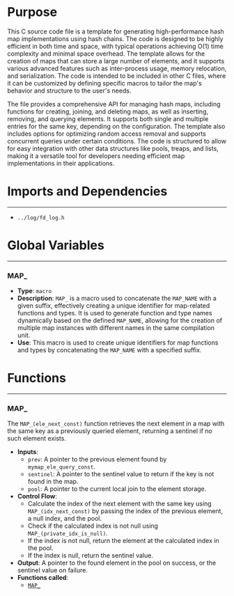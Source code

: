 # Purpose
This C source code file is a template for generating high-performance hash map implementations using hash chains. The code is designed to be highly efficient in both time and space, with typical operations achieving O(1) time complexity and minimal space overhead. The template allows for the creation of maps that can store a large number of elements, and it supports various advanced features such as inter-process usage, memory relocation, and serialization. The code is intended to be included in other C files, where it can be customized by defining specific macros to tailor the map's behavior and structure to the user's needs.

The file provides a comprehensive API for managing hash maps, including functions for creating, joining, and deleting maps, as well as inserting, removing, and querying elements. It supports both single and multiple entries for the same key, depending on the configuration. The template also includes options for optimizing random access removal and supports concurrent queries under certain conditions. The code is structured to allow for easy integration with other data structures like pools, treaps, and lists, making it a versatile tool for developers needing efficient map implementations in their applications.
# Imports and Dependencies

---
- `../log/fd_log.h`


# Global Variables

---
### MAP\_
- **Type**: `macro`
- **Description**: `MAP_` is a macro used to concatenate the `MAP_NAME` with a given suffix, effectively creating a unique identifier for map-related functions and types. It is used to generate function and type names dynamically based on the defined `MAP_NAME`, allowing for the creation of multiple map instances with different names in the same compilation unit.
- **Use**: This macro is used to create unique identifiers for map functions and types by concatenating the `MAP_NAME` with a specified suffix.


# Functions

---
### MAP\_<!-- {{#callable:MAP_}} -->
The `MAP_(ele_next_const)` function retrieves the next element in a map with the same key as a previously queried element, returning a sentinel if no such element exists.
- **Inputs**:
    - `prev`: A pointer to the previous element found by `mymap_ele_query_const`.
    - `sentinel`: A pointer to the sentinel value to return if the key is not found in the map.
    - `pool`: A pointer to the current local join to the element storage.
- **Control Flow**:
    - Calculate the index of the next element with the same key using `MAP_(idx_next_const)` by passing the index of the previous element, a null index, and the pool.
    - Check if the calculated index is not null using `MAP_(private_idx_is_null)`.
    - If the index is not null, return the element at the calculated index in the pool.
    - If the index is null, return the sentinel value.
- **Output**: A pointer to the found element in the pool on success, or the sentinel value on failure.
- **Functions called**:
    - [`MAP_`](#MAP_)


